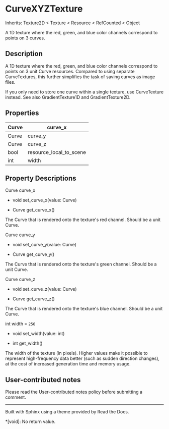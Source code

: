 # CurveXYZTexture

Inherits: Texture2D < Texture < Resource < RefCounted < Object

A 1D texture where the red, green, and blue color channels correspond to
points on 3 curves.

## Description

A 1D texture where the red, green, and blue color channels correspond to
points on 3 unit Curve resources. Compared to using separate CurveTextures,
this further simplifies the task of saving curves as image files.

If you only need to store one curve within a single texture, use CurveTexture
instead. See also GradientTexture1D and GradientTexture2D.

## Properties

Curve | curve_x  
---|---  
Curve | curve_y  
Curve | curve_z  
bool | resource_local_to_scene | `false` (overrides Resource)  
int | width | `256`  
  
## Property Descriptions

Curve curve_x

  * void set_curve_x(value: Curve)

  * Curve get_curve_x()

The Curve that is rendered onto the texture's red channel. Should be a unit
Curve.

Curve curve_y

  * void set_curve_y(value: Curve)

  * Curve get_curve_y()

The Curve that is rendered onto the texture's green channel. Should be a unit
Curve.

Curve curve_z

  * void set_curve_z(value: Curve)

  * Curve get_curve_z()

The Curve that is rendered onto the texture's blue channel. Should be a unit
Curve.

int width = `256`

  * void set_width(value: int)

  * int get_width()

The width of the texture (in pixels). Higher values make it possible to
represent high-frequency data better (such as sudden direction changes), at
the cost of increased generation time and memory usage.

## User-contributed notes

Please read the User-contributed notes policy before submitting a comment.

* * *

Built with Sphinx using a theme provided by Read the Docs.

  *[void]: No return value.

